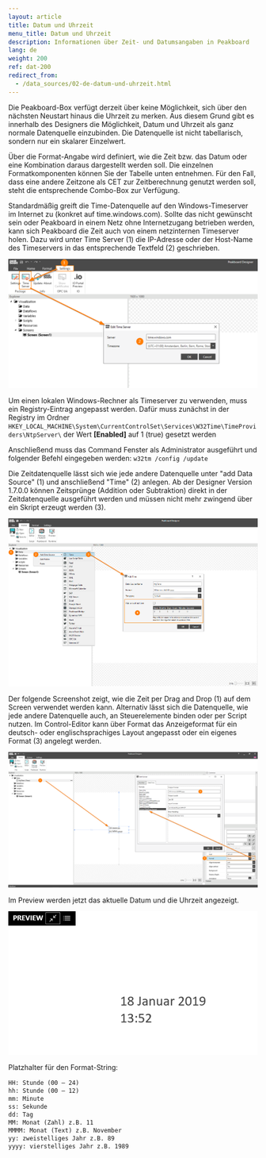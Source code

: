 ```yaml
---
layout: article
title: Datum und Uhrzeit
menu_title: Datum und Uhrzeit
description: Informationen über Zeit- und Datumsangaben in Peakboard
lang: de
weight: 200
ref: dat-200
redirect_from:
  - /data_sources/02-de-datum-und-uhrzeit.html
---
```


Die Peakboard-Box verfügt derzeit über keine Möglichkeit, sich über den nächsten Neustart hinaus die Uhrzeit zu merken. Aus diesem Grund gibt es innerhalb des Designers die Möglichkeit, Datum und Uhrzeit als ganz normale Datenquelle einzubinden. Die Datenquelle ist nicht tabellarisch, sondern nur ein skalarer Einzelwert.

Über die Format-Angabe wird definiert, wie die Zeit bzw. das Datum oder eine Kombination daraus dargestellt werden soll. Die einzelnen Formatkomponenten können Sie der Tabelle unten entnehmen. Für den Fall, dass eine andere Zeitzone als CET zur Zeitberechnung genutzt werden soll, steht die entsprechende Combo-Box zur Verfügung.

Standardmäßig greift die Time-Datenquelle auf den Windows-Timeserver im Internet zu (konkret auf time.windows.com). Sollte das nicht gewünscht sein oder Peakboard in einem Netz ohne Internetzugang betrieben werden, kann sich Peakboard die Zeit auch von einem netzinternen Timeserver holen. 
Dazu wird unter Time Server (1) die IP-Adresse oder der Host-Name des Timeservers in das entsprechende Textfeld (2) geschrieben.

![TimeServer](/assets/images/data-sources/date-and-time/TimeServer.png)

Um einen lokalen Windows-Rechner als Timeserver zu verwenden, muss ein Registry-Eintrag angepasst werden.
Dafür muss zunächst in der Registry im Ordner `HKEY_LOCAL_MACHINE\System\CurrentControlSet\Services\W32Time\TimeProviders\NtpServer\`  der Wert **[Enabled]** auf 1 (true) gesetzt werden

Anschließend muss das Command Fenster als Administrator ausgeführt und folgender Befehl eingegeben werden:
`w32tm /config /update`


Die Zeitdatenquelle lässt sich wie jede andere Datenquelle unter "add Data Source" (1) und anschließend "Time" (2) anlegen.
Ab der Designer Version 1.7.0.0 können Zeitsprünge (Addition oder Subtraktion) direkt in der Zeitdatenquelle ausgeführt werden und müssen nicht mehr zwingend über ein Skript erzeugt werden (3).

 ![Add Time Dialog](/assets/images/data-sources/date-and-time/add-time-dialog.png)

Der folgende Screenshot zeigt, wie die Zeit per Drag and Drop (1) auf dem Screen verwendet werden kann. Alternativ lässt sich die Datenquelle, wie jede andere Datenquelle auch, an Steuerelemente binden oder per Script nutzen.
Im Control-Editor kann über Format das Anzeigeformat für ein deutsch- oder englischsprachiges Layout angepasst oder ein eigenes Format (3) angelegt werden.

 ![Place Time](/assets/images/data-sources/date-and-time/place-time.png)

Im Preview werden jetzt das aktuelle Datum und die Uhrzeit angezeigt.

![Preview Time](/assets/images/data-sources/date-and-time/preview-time.png)

Platzhalter für den Format-String:

```
HH: Stunde (00 – 24)
hh: Stunde (00 – 12)
mm: Minute
ss: Sekunde
dd: Tag
MM: Monat (Zahl) z.B. 11
MMMM: Monat (Text) z.B. November
yy: zweistelliges Jahr z.B. 89
yyyy: vierstelliges Jahr z.B. 1989
```
